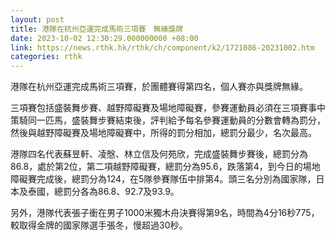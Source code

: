 ```yaml
---
layout: post
title: 港隊在杭州亞運完成馬術三項賽　無緣獎牌
date: 2023-10-02 12:30:29.000000000 +08:00
link: https://news.rthk.hk/rthk/ch/component/k2/1721086-20231002.htm
categories: rthk
---
```


港隊在杭州亞運完成馬術三項賽，於團體賽得第四名，個人賽亦與獎牌無緣。

三項賽包括盛裝舞步賽、越野障礙賽及場地障礙賽，參賽運動員必須在三項賽事中策騎同一匹馬，盛裝舞步賽結束後，評判給予每名參賽運動員的分數會轉為罰分，然後與越野障礙賽及場地障礙賽中，所得的罰分相加，總罰分最少，名次最高。

港隊四名代表蘇昱軒、凌慇、林立信及何苑欣，完成盛裝舞步賽後，總罰分為86.8，處於第2位，第二項越野障礙賽，總罰分為95.6，跌落第4，到今日的場地障礙賽完成後，總罰分為124，在5隊參賽隊伍中排第4。頭三名分別為國家隊，日本及泰國，總罰分各為86.8、92.7及93.9。

另外，港隊代表張子衝在男子1000米獨木舟決賽得第9名，時間為4分16秒775，較取得金牌的國家隊選手張冬，慢超過30秒。
